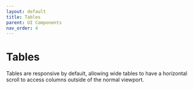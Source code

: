 ```yaml
---
layout: default
title: Tables
parent: UI Components
nav_order: 4
---
```


# Tables

Tables are responsive by default, allowing wide tables to have a horizontal scroll to access columns outside of the normal viewport.
